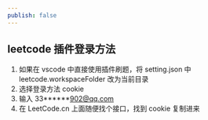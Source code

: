 ```yaml
---
publish: false
---
```


## leetcode 插件登录方法

1. 如果在 vscode 中直接使用插件刷题，将 setting.json 中 leetcode.workspaceFolder 改为当前目录
2. 选择登录方法 cookie
3. 输入 33**\*\***902@qq.com
4. 在 LeetCode.cn 上面随便找个接口，找到 cookie 复制进来
